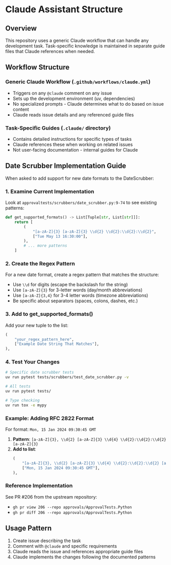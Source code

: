 # Claude Assistant Structure

## Overview

This repository uses a generic Claude workflow that can handle any development task. Task-specific knowledge is maintained in separate guide files that Claude references when needed.

## Workflow Structure

### Generic Claude Workflow (`.github/workflows/claude.yml`)
- Triggers on any `@claude` comment on any issue
- Sets up the development environment (uv, dependencies)
- No specialized prompts - Claude determines what to do based on issue content
- Claude reads issue details and any referenced guide files

### Task-Specific Guides (`.claude/` directory)
- Contains detailed instructions for specific types of tasks
- Claude references these when working on related issues
- Not user-facing documentation - internal guides for Claude

## Date Scrubber Implementation Guide

When asked to add support for new date formats to the DateScrubber:

### 1. Examine Current Implementation
Look at `approvaltests/scrubbers/date_scrubber.py:9-74` to see existing patterns:

```python
def get_supported_formats() -> List[Tuple[str, List[str]]]:
    return [
        (
            "[a-zA-Z]{3} [a-zA-Z]{3} \\d{2} \\d{2}:\\d{2}:\\d{2}",
            ["Tue May 13 16:30:00"],
        ),
        # ... more patterns
    ]
```

### 2. Create the Regex Pattern
For a new date format, create a regex pattern that matches the structure:
- Use `\\d` for digits (escape the backslash for the string)
- Use `[a-zA-Z]{3}` for 3-letter words (day/month abbreviations)  
- Use `[a-zA-Z]{3,4}` for 3-4 letter words (timezone abbreviations)
- Be specific about separators (spaces, colons, dashes, etc.)

### 3. Add to get_supported_formats()
Add your new tuple to the list:
```python
(
    "your_regex_pattern_here",
    ["Example Date String That Matches"],
),
```

### 4. Test Your Changes
```bash
# Specific date scrubber tests
uv run pytest tests/scrubbers/test_date_scrubber.py -v

# All tests  
uv run pytest tests/

# Type checking
uv run tox -e mypy
```

### Example: Adding RFC 2822 Format
For format: `Mon, 15 Jan 2024 09:30:45 GMT`

1. **Pattern**: `[a-zA-Z]{3}, \\d{2} [a-zA-Z]{3} \\d{4} \\d{2}:\\d{2}:\\d{2} [a-zA-Z]{3}`
2. **Add to list**:
   ```python
   (
       "[a-zA-Z]{3}, \\d{2} [a-zA-Z]{3} \\d{4} \\d{2}:\\d{2}:\\d{2} [a-zA-Z]{3}",
       ["Mon, 15 Jan 2024 09:30:45 GMT"],
   ),
   ```

### Reference Implementation
See PR #206 from the upstream repository:
- `gh pr view 206 --repo approvals/ApprovalTests.Python`
- `gh pr diff 206 --repo approvals/ApprovalTests.Python`

## Usage Pattern

1. Create issue describing the task
2. Comment with `@claude` and specific requirements
3. Claude reads the issue and references appropriate guide files
4. Claude implements the changes following the documented patterns